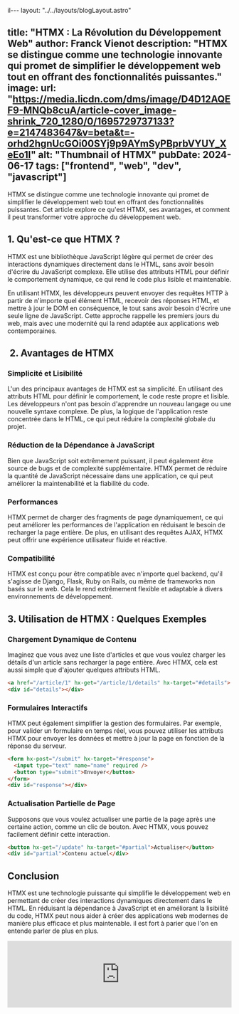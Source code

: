 il---
layout: "../../layouts/blogLayout.astro"

title: "HTMX : La Révolution du Développement Web"
author: Franck Vienot
description: "HTMX se distingue comme une technologie innovante qui promet de simplifier le développement web tout en offrant des fonctionnalités puissantes."
image:
  url: "https://media.licdn.com/dms/image/D4D12AQEF9-MNQb8cuA/article-cover_image-shrink_720_1280/0/1695729737133?e=2147483647&v=beta&t=-orhd2hgnUcGOi00SYj9p9AYmSyPBprbVYUY_XeEo1I"
  alt: "Thumbnail of HTMX"
pubDate: 2024-06-17
tags: ["frontend", "web", "dev", "javascript"]
---

HTMX se distingue comme une technologie innovante qui promet de simplifier le développement web tout en offrant des fonctionnalités puissantes. Cet article explore ce qu'est HTMX, ses avantages, et comment il peut transformer votre approche du développement web.

## 1. Qu'est-ce que HTMX ?

HTMX est une bibliothèque JavaScript légère qui permet de créer des interactions dynamiques directement dans le HTML, sans avoir besoin d'écrire du JavaScript complexe. Elle utilise des attributs HTML pour définir le comportement dynamique, ce qui rend le code plus lisible et maintenable.

En utilisant HTMX, les développeurs peuvent envoyer des requêtes HTTP à partir de n'importe quel élément HTML, recevoir des réponses HTML, et mettre à jour le DOM en conséquence, le tout sans avoir besoin d'écrire une seule ligne de JavaScript. Cette approche rappelle les premiers jours du web, mais avec une modernité qui la rend adaptée aux applications web contemporaines.

##  2. Avantages de HTMX

### Simplicité et Lisibilité

L'un des principaux avantages de HTMX est sa simplicité. En utilisant des attributs HTML pour définir le comportement, le code reste propre et lisible. Les développeurs n'ont pas besoin d'apprendre un nouveau langage ou une nouvelle syntaxe complexe. De plus, la logique de l'application reste concentrée dans le HTML, ce qui peut réduire la complexité globale du projet.

### Réduction de la Dépendance à JavaScript

Bien que JavaScript soit extrêmement puissant, il peut également être source de bugs et de complexité supplémentaire. HTMX permet de réduire la quantité de JavaScript nécessaire dans une application, ce qui peut améliorer la maintenabilité et la fiabilité du code.

### Performances

HTMX permet de charger des fragments de page dynamiquement, ce qui peut améliorer les performances de l'application en réduisant le besoin de recharger la page entière. De plus, en utilisant des requêtes AJAX, HTMX peut offrir une expérience utilisateur fluide et réactive.

### Compatibilité

HTMX est conçu pour être compatible avec n'importe quel backend, qu'il s'agisse de Django, Flask, Ruby on Rails, ou même de frameworks non basés sur le web. Cela le rend extrêmement flexible et adaptable à divers environnements de développement.

## 3. Utilisation de HTMX : Quelques Exemples

### Chargement Dynamique de Contenu

Imaginez que vous avez une liste d'articles et que vous voulez charger les détails d'un article sans recharger la page entière. Avec HTMX, cela est aussi simple que d'ajouter quelques attributs HTML.

```html
<a href="/article/1" hx-get="/article/1/details" hx-target="#details"> Lire plus </a>
<div id="details"></div>
```

### Formulaires Interactifs

HTMX peut également simplifier la gestion des formulaires. Par exemple, pour valider un formulaire en temps réel, vous pouvez utiliser les attributs HTMX pour envoyer les données et mettre à jour la page en fonction de la réponse du serveur.

```html
<form hx-post="/submit" hx-target="#response">
  <input type="text" name="name" required />
  <button type="submit">Envoyer</button>
</form>
<div id="response"></div>
```

### Actualisation Partielle de Page

Supposons que vous voulez actualiser une partie de la page après une certaine action, comme un clic de bouton. Avec HTMX, vous pouvez facilement définir cette interaction.

```html
<button hx-get="/update" hx-target="#partial">Actualiser</button>
<div id="partial">Contenu actuel</div>
```

## Conclusion

HTMX est une technologie puissante qui simplifie le développement web en permettant de créer des interactions dynamiques directement dans le HTML. En réduisant la dépendance à JavaScript et en améliorant la lisibilité du code, HTMX peut nous aider à créer des applications web modernes de manière plus efficace et plus maintenable. il est fort à parier que l'on en entende parler de plus en plus.

<!-- markdownlint-disable-next-line MD033 -->
<iframe width="100%" src="https://www.youtube.com/embed/r-GSGH2RxJs?si=TEwovBLYB2mNB8oa" title="YouTube video player" frameborder="0" allow="accelerometer; autoplay; clipboard-write; encrypted-media; gyroscope; picture-in-picture; web-share" referrerpolicy="strict-origin-when-cross-origin" allowfullscreen></iframe>
